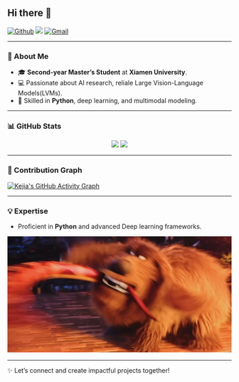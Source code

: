 <!-- ## Hi there 👋

[![Github](https://img.shields.io/badge/-Github-333?style=flat&logo=Github&logoColor=white)](https://github.com/KejiaZhang-Robust)
![](https://komarev.com/ghpvc/?username=KejiaZhang-Robust&color=blue)
[![Gmail](https://img.shields.io/badge/-Gmail-c14438?style=flat&logo=Gmail&logoColor=white)](mailto:kejiaz171@gmail.com)

- 🔭 I’m currently working at Xiamen University (A Second-year Master Student).

---

<div align="center">
  <img height="150" src="https://github-readme-stats.vercel.app/api?username=KejiaZhang-Robust&show_icons=true&theme=dracula" />
      
  <img height="120" src="https://github-readme-stats.vercel.app/api/top-langs/?username=KejiaZhang-Robust&layout=compact&theme=tokyonight" />
</div>

---

[![Kejia's GitHub Activity Graph](https://github-readme-activity-graph.vercel.app/graph?username=KejiaZhang-Robust&area=true&hide_border=true&theme=github&custom_title=Kejia's%20Contribution%20Graph)](https://github.com/KejiaZhang-Robust/github-readme-activity-graph)
flat
![I Am Proficient in Python](IMG_3762.jpeg) -->

## Hi there 👋

[![Github](https://img.shields.io/badge/-Github-333?style=cobalt&logo=Github&logoColor=white)](https://github.com/KejiaZhang-Robust)
![](https://komarev.com/ghpvc/?username=KejiaZhang-Robust&color=blue)
[![Gmail](https://img.shields.io/badge/-Gmail-c14438?style=flat&logo=Gmail&logoColor=white)](mailto:kejiaz171@gmail.com)

---

### 🔭 About Me

- 🎓 **Second-year Master’s Student** at **Xiamen University**.
- 💻 Passionate about AI research, reliale Large Vision-Language Models(LVMs).
- 🌟 Skilled in **Python**, deep learning, and multimodal modeling.

---

### 📊 GitHub Stats

<div align="center">  
  <img height="150" src="https://github-readme-stats.vercel.app/api?username=KejiaZhang-Robust&show_icons=true&theme=dracula&count_private=true" />  
  <img height="150" src="https://github-readme-stats.vercel.app/api/top-langs/?username=KejiaZhang-Robust&theme=tokyonight" />  
</div>

---

### 🌟 Contribution Graph

[![Kejia's GitHub Activity Graph](https://github-readme-activity-graph.vercel.app/graph?username=KejiaZhang-Robust&area=true&hide_border=true&theme=github&custom_title=Kejia's%20Contribution%20Graph)](https://github.com/KejiaZhang-Robust/github-readme-activity-graph)

---

### 💡 Expertise

- Proficient in **Python** and advanced Deep learning frameworks.

<div align="center">
  <img src="IMG_3762.jpeg" alt="I Am Proficient in Python" width="700" />
</div>

---

✨ Let’s connect and create impactful projects together!
